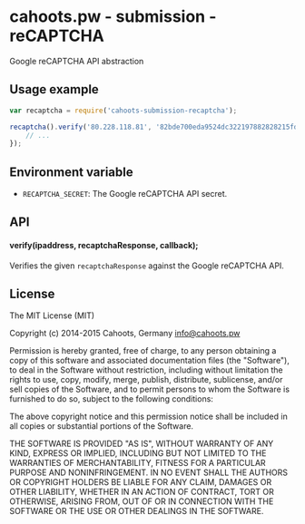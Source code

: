 # cahoots.pw - submission - reCAPTCHA

Google reCAPTCHA API abstraction

## Usage example

```js
var recaptcha = require('cahoots-submission-recaptcha');

recaptcha().verify('80.228.118.81', '82bde700eda9524dc322197882828215fd39a507......', function onVerify (err)) {
    // ...
});

```

## Environment variable

  * `RECAPTCHA_SECRET`: The Google reCAPTCHA API secret.

## API

#### verify(ipaddress, recaptchaResponse, callback);

Verifies the given `recaptchaResponse` against the Google reCAPTCHA API.

## License

The MIT License (MIT)

Copyright (c) 2014-2015 Cahoots, Germany <info@cahoots.pw>

Permission is hereby granted, free of charge, to any person obtaining a copy
of this software and associated documentation files (the "Software"), to deal
in the Software without restriction, including without limitation the rights
to use, copy, modify, merge, publish, distribute, sublicense, and/or sell
copies of the Software, and to permit persons to whom the Software is
furnished to do so, subject to the following conditions:

The above copyright notice and this permission notice shall be included in
all copies or substantial portions of the Software.

THE SOFTWARE IS PROVIDED "AS IS", WITHOUT WARRANTY OF ANY KIND, EXPRESS OR
IMPLIED, INCLUDING BUT NOT LIMITED TO THE WARRANTIES OF MERCHANTABILITY,
FITNESS FOR A PARTICULAR PURPOSE AND NONINFRINGEMENT. IN NO EVENT SHALL THE
AUTHORS OR COPYRIGHT HOLDERS BE LIABLE FOR ANY CLAIM, DAMAGES OR OTHER
LIABILITY, WHETHER IN AN ACTION OF CONTRACT, TORT OR OTHERWISE, ARISING FROM,
OUT OF OR IN CONNECTION WITH THE SOFTWARE OR THE USE OR OTHER DEALINGS IN
THE SOFTWARE.
